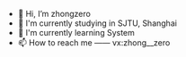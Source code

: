 - 👋 Hi, I’m zhongzero
- 🐔 I'm currently studying in SJTU, Shanghai
- 🌱 I'm currently learning System
- 📫 How to reach me —— vx:zhong__zero

<!---
zhongzero/zhongzero is a ✨ special ✨ repository because its `README.md` (this file) appears on your GitHub profile.
You can click the Preview link to take a look at your changes.
--->
